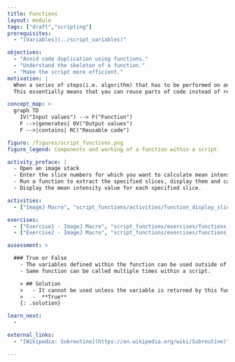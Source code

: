 ```yaml
---
title: Functions
layout: module
tags: ["draft","scripting"]
prerequisites:
  - "[Variables](../script_variables)"

objectives:
  - "Avoid code duplication using functions."
  - "Understand the skeleton of a function."
  - "Make the script more efficient."
motivation: |
  When a series of steps(i.e. algorithm) that has to be performed on an image or a set of images should be executed more than once, or when the script gets too long and repetitive, it is more efficient to write this series as modules called "functions".
  This essentially means that you can reuse parts of code instead of rewriting it. A function is a block that has a specific name and can be called with inputs and can return values.

concept_map: >
  graph TD
    IV("Input values") --> F("Function")
    F -->|generates| OV("Output values")
    F -->|contains| RC("Reusable code")

figure: /figures/script_functions.png
figure_legend: Components and working of a function within a script.

activity_preface: |
  - Open an image stack
  - Enter the slice numbers for which you want to calculate mean intensity.
  - Run a function to extract the specified slices, display them and calculate their mean intensity.
  - Display the mean intensity value for each specified slice.

activities:
  - ["ImageJ Macro", "script_functions/activities/function_display_slice_imagejmacro.ijm", "java"]

exercises:
  - ["Exercise1 - ImageJ Macro", "script_functions/exercises/functions_imagejmacro.md"]
  - ["Exercise2 - ImageJ Macro", "script_functions/exercises/functions_imagejmacro2.md"]

assessment: >

  ### True or False
    - The variables defined within the function can be used outside of the function.
    - Same function can be called multiple times within a script.

    > ## Solution
    >   - It cannot be used unless the variable is returned by this function. **False**
    >   -  **True**
    {: .solution}

learn_next:
  -

external_links:
  - "[Wikipedia: Subroutine](https://en.wikipedia.org/wiki/Subroutine)"

---
```

